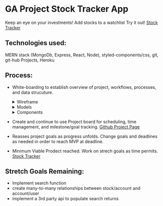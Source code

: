 
# GA Project Stock Tracker App

  Keep an eye on your investments! Add stocks to a watchlist
  Try it out! [Stock Tracker](https://salty-depths-52780.herokuapp.com/)

## Technologies used:
  MERN stack (MongoDb, Express, React, Node), styled-components/css, git, git-hub Projects, Heroku  
  
## Process:
-  White-boarding to establish overview of project, workflows, processes, and data strucuture.  
     <details>
     <summary>Wireframe</summary>
     
     ![wireframe](/Images/wireframe.jpg)
     </details>
     
     <details>
     <summary>Models</summary>
  
     ![models](/Images/models.jpg)
     </details>
     
     <details>
     
     <summary>Components</summary>
  
     ![components](/Images/components_detailed.jpg)
     </details>
  
-  Create and continue to use Project board for scheduling, time management, and milestone/goal tracking.   [Github Project Page](https://github.com/SladeInSeat/GA-Project3-StockTracker/projects/3) 

-  Reasses project goals as progress unfolds. Change goals and deadlines as needed in order to reach MVP at deadline.  

-  Minimum Viable Prodect reached. Work on strech goals as time permits.  
[Stock Tracker](https://salty-depths-52780.herokuapp.com/)  


## Stretch Goals Remaining:
* Implement search function
* create many-to-many relationships between stock/account and account/user
* implement a 3rd party api to populate search returns